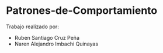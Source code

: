 # Patrones-de-Comportamiento

Trabajo realizado por:
- Ruben Santiago Cruz Peña
- Naren Alejandro Imbachi Quinayas
